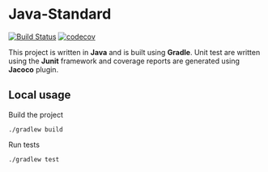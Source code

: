 # Java-Standard

[![Build Status](https://travis-ci.org/polimi-projects/java-Standard.svg?branch=master)](https://travis-ci.org/polimi-projects/java-Standard) 
[![codecov](https://codecov.io/gh/polimi-projects/java-Standard/branch/master/graph/badge.svg)](https://codecov.io/gh/polimi-projects/java-Standard)

This project is written in **Java** and is built using **Gradle**. Unit test are written using the **Junit** framework and coverage reports are generated using **Jacoco** plugin.

## Local usage

Build the project
```
./gradlew build
```

Run tests
```
./gradlew test
```
